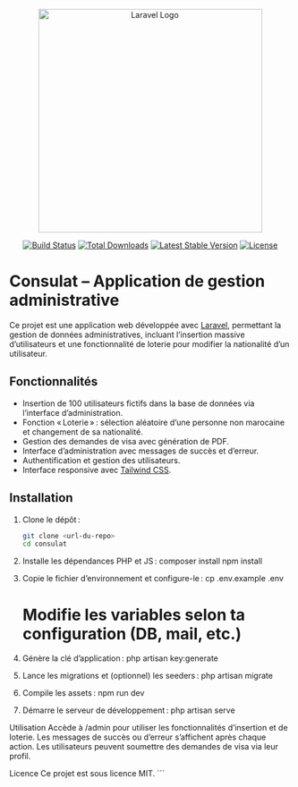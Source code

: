 <p align="center"><a href="https://laravel.com" target="_blank"><img src="https://raw.githubusercontent.com/laravel/art/master/logo-lockup/5%20SVG/2%20CMYK/1%20Full%20Color/laravel-logolockup-cmyk-red.svg" width="400" alt="Laravel Logo"></a></p>

<p align="center">
<a href="https://github.com/laravel/framework/actions"><img src="https://github.com/laravel/framework/workflows/tests/badge.svg" alt="Build Status"></a>
<a href="https://packagist.org/packages/laravel/framework"><img src="https://img.shields.io/packagist/dt/laravel/framework" alt="Total Downloads"></a>
<a href="https://packagist.org/packages/laravel/framework"><img src="https://img.shields.io/packagist/v/laravel/framework" alt="Latest Stable Version"></a>
<a href="https://packagist.org/packages/laravel/framework"><img src="https://img.shields.io/packagist/l/laravel/framework" alt="License"></a>
</p>

# Consulat – Application de gestion administrative

Ce projet est une application web développée avec [Laravel](https://laravel.com), permettant la gestion de données administratives, incluant l’insertion massive d’utilisateurs et une fonctionnalité de loterie pour modifier la nationalité d’un utilisateur.

## Fonctionnalités

- Insertion de 100 utilisateurs fictifs dans la base de données via l’interface d’administration.
- Fonction « Loterie » : sélection aléatoire d’une personne non marocaine et changement de sa nationalité.
- Gestion des demandes de visa avec génération de PDF.
- Interface d’administration avec messages de succès et d’erreur.
- Authentification et gestion des utilisateurs.
- Interface responsive avec [Tailwind CSS](https://tailwindcss.com).

## Installation

1. Clone le dépôt :
   ```sh
   git clone <url-du-repo>
   cd consulat

2. Installe les dépendances PHP et JS :
    composer install
    npm install

3. Copie le fichier d’environnement et configure-le :
   cp .env.example .env
    # Modifie les variables selon ta configuration (DB, mail, etc.)

4. Génère la clé d’application :
    php artisan key:generate

5. Lance les migrations et (optionnel) les seeders :
    php artisan migrate

6. Compile les assets :
    npm run dev

7. Démarre le serveur de développement :
    php artisan serve

Utilisation
Accède à /admin pour utiliser les fonctionnalités d’insertion et de loterie.
Les messages de succès ou d’erreur s’affichent après chaque action.
Les utilisateurs peuvent soumettre des demandes de visa via leur profil.


Licence
Ce projet est sous licence MIT. ```
